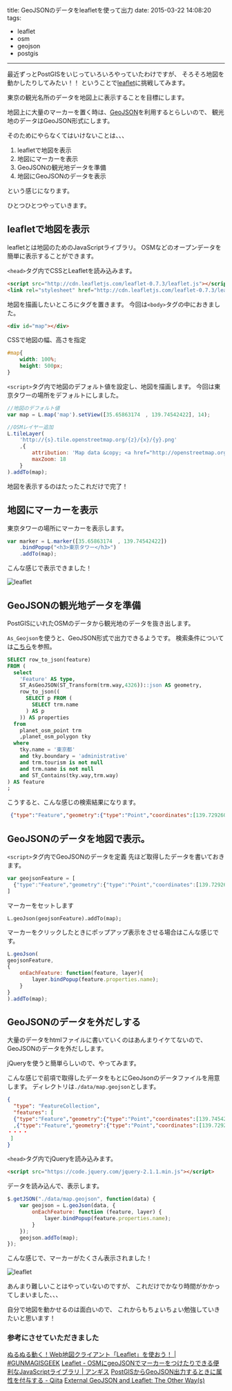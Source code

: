 title: GeoJSONのデータをleafletを使って出力
date: 2015-03-22 14:08:20
tags:
- leaflet
- osm
- geojson
- postgis
---

最近ずっとPostGISをいじっていろいろやっていたわけですが、
そろそろ地図を動かしたりしてみたい！！
ということで[leaflet](http://leafletjs.com/)に挑戦してみます。

<!-- more -->

東京の観光名所のデータを地図上に表示することを目標にします。

地図上に大量のマーカーを置く時は、[GeoJSON](http://ja.wikipedia.org/wiki/GeoJSON)を利用するとらしいので、
観光地のデータはGeoJSON形式にします。

そのためにやらなくてはいけないことは、、、

1. leafletで地図を表示
1. 地図にマーカーを表示
1. GeoJSONの観光地データを準備
1. 地図にGeoJSONのデータを表示

という感じになります。

ひとつひとつやっていきます。

## leafletで地図を表示

leafletとは地図のためのJavaScriptライブラリ。
OSMなどのオープンデータを簡単に表示することができます。

`<head>`タグ内でCSSとLeafletを読み込みます。

```html
<script src="http://cdn.leafletjs.com/leaflet-0.7.3/leaflet.js"></script>
<link rel="stylesheet" href="http://cdn.leafletjs.com/leaflet-0.7.3/leaflet.css">
```
地図を描画したいところにタグを置きます。
今回は`<body>`タグの中におきました。

```html
<div id="map"></div>
```
CSSで地図の幅、高さを指定
```css
#map{
    width: 100%;
    height: 500px;
}
```
`<script>`タグ内で地図のデフォルト値を設定し、地図を描画します。
今回は東京タワーの場所をデフォルトにしました。

```javascript
//地図のデフォルト値
var map = L.map('map').setView([35.65863174　, 139.74542422], 14);

//OSMレイヤー追加
L.tileLayer(
	'http://{s}.tile.openstreetmap.org/{z}/{x}/{y}.png'
	,{
	    attribution: 'Map data &copy; <a href="http://openstreetmap.org">OpenStreetMap</a>',
	    maxZoom: 18
	}
).addTo(map);
```
地図を表示するのはたったこれだけで完了！

## 地図にマーカーを表示

東京タワーの場所にマーカーを表示します。
```javascript
var marker = L.marker([35.65863174　, 139.74542422])
    .bindPopup("<h3>東京タワー</h3>")
    .addTo(map);
```

こんな感じで表示できました！

![leaflet](leaflet_1.png)

## GeoJSONの観光地データを準備

PostGISにいれたOSMのデータから観光地のデータを抜き出します。

`As_Geojson`を使うと、GeoJSON形式で出力できるようです。
検索条件については[こちら](http://www.jurigis.me/2015/02/28/conditions-in-postgis/)を参照。

```sql
SELECT row_to_json(feature)
FROM (
  select
    'Feature' AS type,
    ST_AsGeoJSON(ST_Transform(trm.way,4326))::json AS geometry,
    row_to_json((
      SELECT p FROM (
        SELECT trm.name
      ) AS p
    )) AS properties
  from
    planet_osm_point trm
    ,planet_osm_polygon tky
  where
    tky.name = '東京都'
    and tky.boundary = 'administrative'
    and trm.tourism is not null
    and trm.name is not null
    and ST_Contains(tky.way,trm.way)
) AS feature
;
```
こうすると、こんな感じの検索結果になります。
```json
 {"type":"Feature","geometry":{"type":"Point","coordinates":[139.729260969094,35.6604319722521]},"properties":{"name":"森美術館"}}
```

## GeoJSONのデータを地図で表示。

`<script>`タグ内でGeoJSONのデータを定義
先ほど取得したデータを書いておきます。

```javascript
var geojsonFeature = [
  {"type":"Feature","geometry":{"type":"Point","coordinates":[139.729260969094,35.6604319722521]},"properties":{"name":"森美術館"}}
]
```
マーカーをセットします

```
L.geoJson(geojsonFeature).addTo(map);
```
マーカーをクリックしたときにポップアップ表示をさせる場合はこんな感じです。

```javascript
L.geoJson(
geojsonFeature,
{
    onEachFeature: function(feature, layer){
        layer.bindPopup(feature.properties.name);
    }
}
).addTo(map);
```
## GeoJSONのデータを外だしする

大量のデータをhtmlファイルに書いていくのはあんまりイケてないので、
GeoJSONのデータを外だしします。

jQueryを使うと簡単らしいので、やってみます。

こんな感じで前項で取得したデータをもとにGeoJsonのデータファイルを用意します。
ディレクトリは`./data/map.geojson`とします。

```json
{
  "type": "FeatureCollection",
  "features": [
  {"type":"Feature","geometry":{"type":"Point","coordinates":[139.74542422,35.65863174]},"properties":{"name":"東京タワー (Tokyo Tower)"}}
  ,{"type":"Feature","geometry":{"type":"Point","coordinates":[139.729260969094,35.6604319722521]},"properties":{"name":"森美術館"}}
・・・・
 ]
}
```

`<head>`タグ内でjQueryを読み込みます。

```html
<script src="https://code.jquery.com/jquery-2.1.1.min.js"></script>
```

データを読み込んで、表示します。

```javascript
$.getJSON("./data/map.geojson", function(data) {
    var geojson = L.geoJson(data, {
        onEachFeature: function (feature, layer) {
            layer.bindPopup(feature.properties.name);
        }
    });
    geojson.addTo(map);
});
```

こんな感じで、マーカーがたくさん表示されました！

![leaflet](leaflet_2.png)

あんまり難しいことはやっていないのですが、
これだけでかなり時間がかかってしまいました、、、

自分で地図を動かせるのは面白いので、
これからもちょいちょい勉強していきたいと思います！

### 参考にさせていただきました

[ぬるぬる動く！Web地図クライアント「Leaflet」を使おう！ |  #GUNMAGISGEEK](http://shimz.me/blog/leaflet-js/4142)
[Leaflet - OSMにgeoJSONでマーカーをつけたりできる便利なJavaScriptライブラリ | アンギス](http://unguis.cre8or.jp/web/6341)
[PostGISからGeoJSON出力するときに属性を付与する - Qiita](http://qiita.com/kshigeru/items/8940ecf7f261a6b01ed0)
[External GeoJSON and Leaflet: The Other Way(s)](http://lyzidiamond.com/posts/external-geojson-and-leaflet-the-other-way/)

